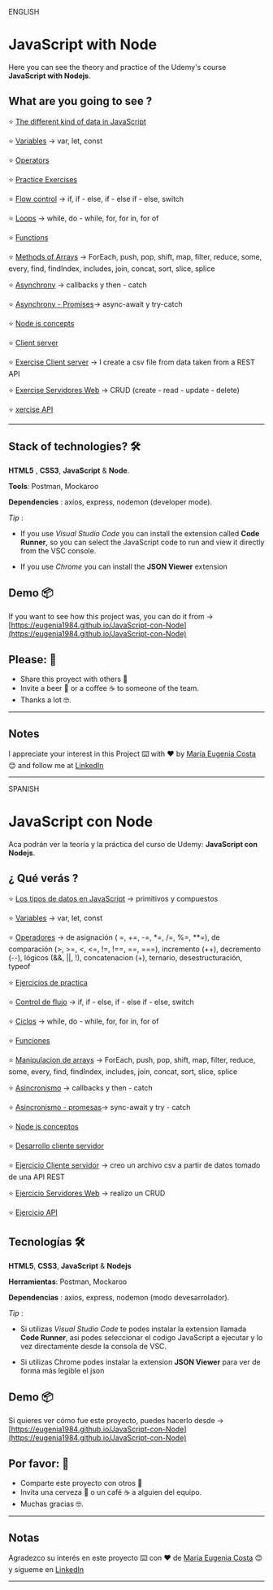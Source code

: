 ENGLISH

# JavaScript with Node

Here you can see the theory and practice of the Udemy's course **JavaScript with Nodejs**.

##  What are you going to see ?

:star: [The different kind of data in JavaScript](https://eugenia1984.github.io/JavaScript-con-Node/01_tipo_de_datos.js)


:star: [Variables](https://eugenia1984.github.io/JavaScript-con-Node/02_variables.js)  -> var, let, const

:star:  [Operators](https://eugenia1984.github.io/JavaScript-con-Node/03_operadores.js)


:star: [Practice Exercises](https://eugenia1984.github.io/JavaScript-con-Node/04_ejercicios_de_practica.js)

:star: [Flow control](https://eugenia1984.github.io/JavaScript-con-Node/05_control_de_flujo.js)  -> if, if - else, if - else if - else, switch

:star: [Loops](https://eugenia1984.github.io/JavaScript-con-Node/06_ciclos.js) -> while, do - while, for, for in, for of

:star: [Functions](https://eugenia1984.github.io/JavaScript-con-Node/07_funciones.js)

:star: [Methods of Arrays](https://eugenia1984.github.io/JavaScript-con-Node/08_manipulacion_arrays.js) -> ForEach, push, pop, shift, map, filter, reduce, some, every, find, findIndex, includes, join, concat, sort, slice, splice

:star: [Asynchrony](https://eugenia1984.github.io/JavaScript-con-Node/09_asincronismo.js) -> callbacks y then - catch

:star: [Asynchrony - Promises](https://eugenia1984.github.io/JavaScript-con-Node/10_promesas.js)-> async-await y try-catch


:star: [Node js concepts](https://eugenia1984.github.io/JavaScript-con-Node/11_node_js.js)

:star: [Client server](https://eugenia1984.github.io/JavaScript-con-Node/12_client_server.js)

:star: [Exercise Client server](https://eugenia1984.github.io/JavaScript-con-Node/11_EjercicioCS) -> I create a csv file from data taken from a REST API

:star: [Exercise Servidores Web](https://eugenia1984.github.io/JavaScript-con-Node/12_servidores_web)  -> CRUD (create - read - update - delete)

:star: [xercise API](https://eugenia1984.github.io/JavaScript-con-Node/13_proyecto_api)

---

## Stack of technologies?  🛠️

**HTML5** , **CSS3**, **JavaScript** & **Node**.

**Tools**: Postman, Mockaroo

**Dependencies** : axios, express, nodemon (developer mode).

*Tip* : 

- If you use *Visual Studio Code* you can install the extension called **Code Runner**, so you can select the JavaScript code to run and view it directly from the VSC console.


- If you use *Chrome* you can install the **JSON Viewer** extension

## Demo 📦

If you want to see how this project was, you can do it from ->   [https://eugenia1984.github.io/JavaScript-con-Node](https://eugenia1984.github.io/JavaScript-con-Node)
 


## Please: 🎁

* Share this proyect with others 📢
* Invite a beer 🍺 or a coffee ☕  to someone of the team. 
* Thanks a lot 🤓.


---

## Notes

I appreciate your interest in this Project ⌨️ with ❤️ by [María Eugenia Costa](https://github.com/eugenia1984) 😊 and follow me at [LinkedIn](http://www.linkedin.com/in/maríaeugeniacosta) 

---



SPANISH

# JavaScript con Node

Aca podrán ver la teoría y la práctica del curso de Udemy:  **JavaScript con Nodejs**.

##  ¿ Qué verás ?

:star:  [Los tipos de datos en JavaScript](https://eugenia1984.github.io/JavaScript-con-Node/01_tipo_de_datos.js) -> primitivos y compuestos

:star: [Variables](https://eugenia1984.github.io/JavaScript-con-Node/02_variables.js) -> var, let, const

:star:  [Operadores](https://eugenia1984.github.io/JavaScript-con-Node/03_operadores.js) -> de asignación ( =, +=, -=, *=, /=, %=, **=), de comparación (>, >=, <, <=, !=, !==, ==, ===), incremento (++), decremento (--), lógicos (&&, ||, !), concatenacion (+), ternario, desestructuración, typeof 

:star: [Ejercicios de practica](https://eugenia1984.github.io/JavaScript-con-Node/04_ejercicios_de_practica.js)

:star:  [Control de flujo](https://eugenia1984.github.io/JavaScript-con-Node/05_control_de_flujo.js) -> if, if - else, if - else if - else, switch

:star:  [Ciclos](https://eugenia1984.github.io/JavaScript-con-Node/06_ciclos.js) -> while, do - while, for, for in, for of

:star: [Funciones](https://eugenia1984.github.io/JavaScript-con-Node/07_funciones.js)

:star: [Manipulacion de arrays](https://eugenia1984.github.io/JavaScript-con-Node/08_manipulacion_arrays.js) -> ForEach, push, pop, shift, map, filter, reduce, some, every, find, findIndex, includes, join, concat, sort, slice, splice

:star: [Asincronismo](https://eugenia1984.github.io/JavaScript-con-Node/09_asincronismo.js) -> callbacks y then - catch

:star: [Asincronismo - promesas](https://eugenia1984.github.io/JavaScript-con-Node/10_promesas.js)->  sync-await y try - catch

:star: [Node js conceptos](https://eugenia1984.github.io/JavaScript-con-Node/11_node_js.js)

:star: [Desarrollo cliente servidor](https://eugenia1984.github.io/JavaScript-con-Node/12_client_server.js)

:star: [Ejercicio Cliente servidor](https://eugenia1984.github.io/JavaScript-con-Node/11_EjercicioCS) -> creo un archivo csv a partir de datos tomado de una API REST

:star: [Ejercicio Servidores Web](https://eugenia1984.github.io/JavaScript-con-Node/12_servidores_web) -> realizo un CRUD

:star: [Ejercicio API](https://eugenia1984.github.io/JavaScript-con-Node/13_proyecto_api)


## Tecnologías 🛠️

**HTML5**, **CSS3**,  **JavaScript** & **Nodejs**

**Herramientas**: Postman, Mockaroo

**Dependencias** : axios, express, nodemon (modo devesarrolador).

*Tip* :

- Si utilizas *Visual Studio Code* te podes instalar la extension llamada **Code Runner**, asi podes seleccionar el codigo JavaScript a ejecutar y lo vez directamente desde la consola de VSC.

- Si utilizas Chrome podes instalar la extension **JSON Viewer** para ver de forma más legible el json

## Demo 📦

Si quieres ver cómo fue este proyecto, puedes hacerlo desde -> [https://eugenia1984.github.io/JavaScript-con-Node](https://eugenia1984.github.io/JavaScript-con-Node)
 


## Por favor: 🎁

* Comparte este proyecto con otros 📢
* Invita una cerveza 🍺 o un café ☕ a alguien del equipo.
* Muchas gracias 🤓.

---

## Notas

Agradezco su interés en este proyecto ⌨️ con ❤️ de [María Eugenia Costa](https://github.com/eugenia1984) 😊 y sígueme en [LinkedIn](http://www.linkedin.com/in/maríaeugeniacosta)


---
